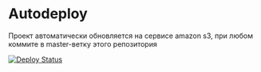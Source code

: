 # Autodeploy

Проект автоматически обновляется на сервисе amazon s3, при любом коммите в master-ветку этого репозитория

[![Deploy Status](https://github.com/nikosid/history06267comua/workflows/CD/badge.svg)](https://github.com/nikosid/history06267comua/actions)
